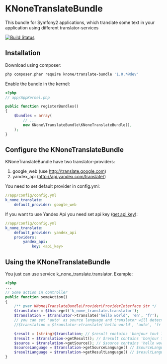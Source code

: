 KNoneTranslateBundle
============
This bundle for Symfony2 applications, which translate some text in your application using different translator-services

[![Build Status](https://travis-ci.org/KNone/TranslateBundle.svg)](https://travis-ci.org/KNone/TranslateBundle)

Installation
-----------
Download using composer:

``` bash
php composer.phar require knone/translate-bundle '1.0.*@dev'
```

Enable the bundle in the kernel:

``` php
<?php
// app/AppKernel.php

public function registerBundles()
{
    $bundles = array(
        // ...
        new KNone\TranslateBundle\KNoneTranslateBundle(),
    );
}
```

Configure the KNoneTranslateBundle
--------
KNoneTranslateBundle have two translator-providers:

1. google_web (use http://translate.google.com)
2. yandex_api (http://api.yandex.com/translate/)

You need to set default provider in config.yml:

``` yml
//app/config/config.yml
k_none_translate:
    default_provider: google_web
```

If you want to use Yandex Api you need set api key ([get api key](http://api.yandex.com/key/form.xml?service=trnsl)):

``` yml
//app/config/config.yml
k_none_translate:
    default_provider: yandex_api
    providers:
        yandex_api:
            key: <api_key>
```

Using the KNoneTranslateBundle
----------

You just can use service k_none_translate.translator.
Example:

``` php
<?php
...
// Some action in controller
public function someAction()
{
    /** @var KNone\TranslateBundle\Provider\ProviderInterface $tr */
    $translator = $this->get('k_none_translate.translator');
    $translation = $translator->translate('hello world', 'en', 'fr');
    // you can set 'auto' as source language and translator will detect it
    //$translation = $translator->translate('hello world', 'auto', 'fr');

    $result = (string)$translation; // $result contains 'bonjour tout le monde'
    $result = $translation->getResult(); // $result contains 'bonjour tout le monde'
    $source = $translation->getSource(); // $source contains 'hello world'
    $sourceLanguage = $translation->getSourceLanguage() // $sourceLanguage contains 'en'
    $resultLanguage = $translation->getResultLanguage() // $resultLanguage contains 'fr'
}
```
